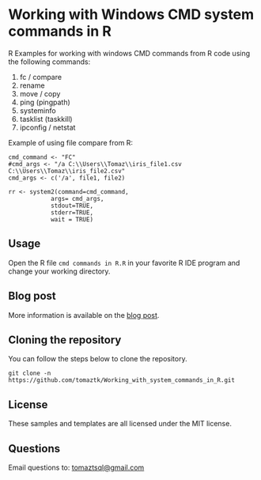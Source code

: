 # Working with Windows CMD system commands in R
R Examples for working with windows CMD commands from R code using 
the following commands:

1. fc / compare
2. rename
3. move / copy
4. ping (pingpath)
5. systeminfo
6. tasklist (taskkill)
7. ipconfig / netstat


Example of using file compare from R: 
```
cmd_command <- "FC" 
#cmd_args <- "/a C:\\Users\\Tomaz\\iris_file1.csv C:\\Users\\Tomaz\\iris_file2.csv"
cmd_args <- c('/a', file1, file2)

rr <- system2(command=cmd_command,
            args= cmd_args, 
            stdout=TRUE,
            stderr=TRUE, 
            wait = TRUE)

```

## Usage
Open the R file `cmd commands in R.R` in your favorite R IDE program and change your working directory. 

## Blog post
More information is available on the [blog post](https://tomaztsql.wordpress.com/2020/01/06/working-with-system-commands-in-r/).

## Cloning the repository
You can follow the steps below to clone the repository. 
```
git clone -n https://github.com/tomaztk/Working_with_system_commands_in_R.git
```


## License
These samples and templates are all licensed under the MIT license.

## Questions
Email questions to: tomaztsql@gmail.com
